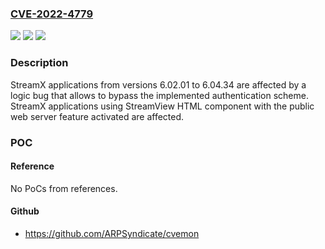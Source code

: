### [CVE-2022-4779](https://cve.mitre.org/cgi-bin/cvename.cgi?name=CVE-2022-4779)
![](https://img.shields.io/static/v1?label=Product&message=StreamX&color=blue)
![](https://img.shields.io/static/v1?label=Version&message=%3D%206.02.01%20&color=brighgreen)
![](https://img.shields.io/static/v1?label=Vulnerability&message=n%2Fa&color=brighgreen)

### Description

StreamX applications from versions 6.02.01 to 6.04.34 are affected by a logic bug that allows to bypass the implemented authentication scheme. StreamX applications using StreamView HTML component with the public web server feature activated are affected.

### POC

#### Reference
No PoCs from references.

#### Github
- https://github.com/ARPSyndicate/cvemon

